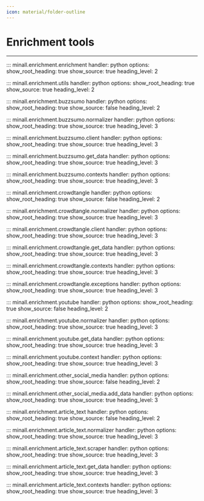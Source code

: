 ```yaml
---
icon: material/folder-outline
---
```


# Enrichment tools

---

::: minall.enrichment.enrichment
    handler: python
    options:
      show_root_heading: true
      show_source: true
      heading_level: 2

::: minall.enrichment.utils
    handler: python
    options:
      show_root_heading: true
      show_source: true
      heading_level: 2

::: minall.enrichment.buzzsumo
    handler: python
    options:
      show_root_heading: true
      show_source: false
      heading_level: 2

::: minall.enrichment.buzzsumo.normalizer
    handler: python
    options:
      show_root_heading: true
      show_source: true
      heading_level: 3

::: minall.enrichment.buzzsumo.client
    handler: python
    options:
      show_root_heading: true
      show_source: true
      heading_level: 3

::: minall.enrichment.buzzsumo.get_data
    handler: python
    options:
      show_root_heading: true
      show_source: true
      heading_level: 3

::: minall.enrichment.buzzsumo.contexts
    handler: python
    options:
      show_root_heading: true
      show_source: true
      heading_level: 3

::: minall.enrichment.crowdtangle
    handler: python
    options:
      show_root_heading: true
      show_source: false
      heading_level: 2

::: minall.enrichment.crowdtangle.normalizer
    handler: python
    options:
      show_root_heading: true
      show_source: true
      heading_level: 3

::: minall.enrichment.crowdtangle.client
    handler: python
    options:
      show_root_heading: true
      show_source: true
      heading_level: 3

::: minall.enrichment.crowdtangle.get_data
    handler: python
    options:
      show_root_heading: true
      show_source: true
      heading_level: 3

::: minall.enrichment.crowdtangle.contexts
    handler: python
    options:
      show_root_heading: true
      show_source: true
      heading_level: 3

::: minall.enrichment.crowdtangle.exceptions
    handler: python
    options:
      show_root_heading: true
      show_source: true
      heading_level: 3

::: minall.enrichment.youtube
    handler: python
    options:
      show_root_heading: true
      show_source: false
      heading_level: 2

::: minall.enrichment.youtube.normalizer
    handler: python
    options:
      show_root_heading: true
      show_source: true
      heading_level: 3

::: minall.enrichment.youtube.get_data
    handler: python
    options:
      show_root_heading: true
      show_source: true
      heading_level: 3

::: minall.enrichment.youtube.context
    handler: python
    options:
      show_root_heading: true
      show_source: true
      heading_level: 3

::: minall.enrichment.other_social_media
    handler: python
    options:
      show_root_heading: true
      show_source: false
      heading_level: 2

::: minall.enrichment.other_social_media.add_data
    handler: python
    options:
      show_root_heading: true
      show_source: true
      heading_level: 3

::: minall.enrichment.article_text
    handler: python
    options:
      show_root_heading: true
      show_source: false
      heading_level: 2

::: minall.enrichment.article_text.normalizer
    handler: python
    options:
      show_root_heading: true
      show_source: true
      heading_level: 3

::: minall.enrichment.article_text.scraper
    handler: python
    options:
      show_root_heading: true
      show_source: true
      heading_level: 3

::: minall.enrichment.article_text.get_data
    handler: python
    options:
      show_root_heading: true
      show_source: true
      heading_level: 3

::: minall.enrichment.article_text.contexts
    handler: python
    options:
      show_root_heading: true
      show_source: true
      heading_level: 3
